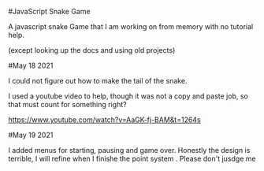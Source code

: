 #JavaScript Snake Game

A javascript snake Game that I am working on from memory with no tutorial help.

(except looking up the docs and using old projects)

#May 18 2021

I could not figure out how to make the tail of the snake.

I used a youtube video to help, though it was not a copy and paste job, so that must count for something right?

https://www.youtube.com/watch?v=AaGK-fj-BAM&t=1264s

#May 19 2021

I added menus for starting, pausing and game over. Honestly the design is terrible, I will refine when I finishe the point system . Please don't jusdge me
